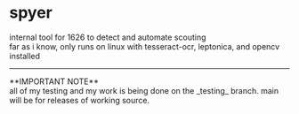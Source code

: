 <h1>spyer</h1>
internal tool for 1626 to detect and automate scouting
<br>
far as i know, only runs on linux with tesseract-ocr, leptonica, and opencv installed
<hr>
**IMPORTANT NOTE**
<br>
all of my testing and my work is being done on the _testing_ branch. main will be for releases of working source.
